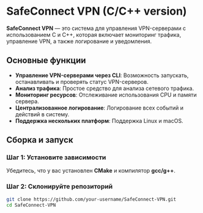 # SafeConnect VPN (C/C++ version)

**SafeConnect VPN** — это система для управления VPN-серверами с использованием C и C++, которая включает мониторинг трафика, управление VPN, а также логирование и уведомления.

## Основные функции

- **Управление VPN-серверами через CLI**: Возможность запускать, останавливать и проверять статус VPN-серверов.
- **Анализ трафика**: Простое средство для анализа сетевого трафика.
- **Мониторинг ресурсов**: Отслеживание использования CPU и памяти сервера.
- **Централизованное логирование**: Логирование всех событий и действий в систему.
- **Поддержка нескольких платформ**: Поддержка Linux и macOS.

## Сборка и запуск

### Шаг 1: Установите зависимости

Убедитесь, что у вас установлен **CMake** и компилятор **gcc/g++**.

### Шаг 2: Склонируйте репозиторий

```bash
git clone https://github.com/your-username/SafeConnect-VPN.git
cd SafeConnect-VPN
